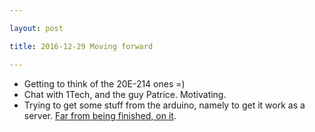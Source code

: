 ```yaml
---

layout: post

title: 2016-12-29 Moving forward

---
```



-   Getting to think of the 20E-214 ones =)
-   Chat with 1Tech, and the guy Patrice. Motivating.
-   Trying to get some stuff from the arduino, namely to get it work as
    a server. [Far from being finished, on
    it](croaker/feather_tests/2Msps_Server.ino).

